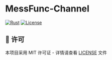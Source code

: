# MessFunc-Channel




[![Rust](https://img.shields.io/badge/language-Rust-orange.svg)](https://www.rust-lang.org/) [![License](https://img.shields.io/badge/License-MIT-blue.svg)](https://opensource.org/licenses/MIT)




## 📜 许可




本项目采用 MIT 许可证 - 详情请查看 [LICENSE](LICENSE) 文件